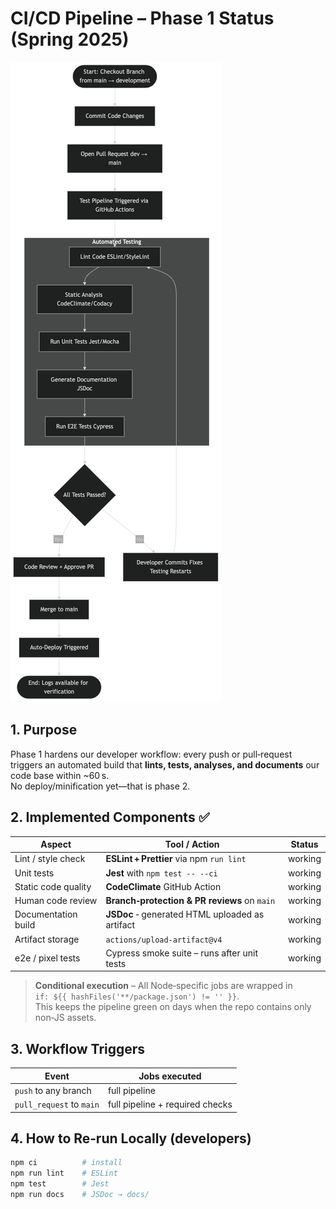# CI/CD Pipeline – Phase 1 Status (Spring 2025)

![Pipeline diagram](temp.drawio.png)

## 1. Purpose
Phase 1 hardens our developer workflow: every push or pull‑request triggers an automated build that **lints, tests, analyses, and documents** our code base within ~60 s.  
No deploy/minification yet—that is phase 2.

## 2. Implemented Components  ✅

| Aspect                 | Tool / Action                               | Status |
|------------------------|---------------------------------------------|--------|
| Lint / style check     | **ESLint + Prettier** via npm `run lint`    | working |
| Unit tests             | **Jest** with `npm test -- --ci`            | working |
| Static code quality    | **CodeClimate** GitHub Action               | working |
| Human code review      | **Branch‑protection & PR reviews** on `main`| working |
| Documentation build    | **JSDoc** ‑ generated HTML uploaded as artifact | working |
| Artifact storage       | `actions/upload-artifact@v4`                | working |
| e2e / pixel tests      | Cypress smoke suite – runs after unit tests | working |

> **Conditional execution** – All Node‑specific jobs are wrapped in  
> `if: ${{ hashFiles('**/package.json') != '' }}`.  
> This keeps the pipeline green on days when the repo contains only non‑JS assets.

## 3. Workflow Triggers
| Event            | Jobs executed |
|------------------|---------------|
| `push` to any branch | full pipeline |
| `pull_request` to `main` | full pipeline + required checks |

## 4. How to Re‑run Locally (developers)
```bash
npm ci          # install
npm run lint    # ESLint
npm test        # Jest
npm run docs    # JSDoc → docs/